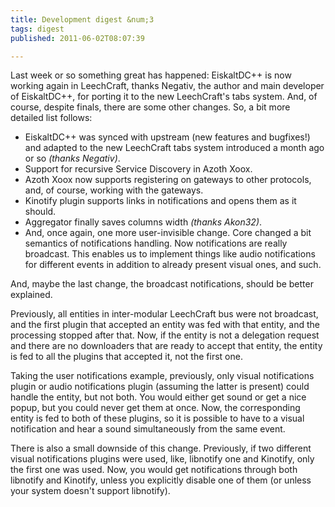 ```yaml
---
title: Development digest &num;3
tags: digest
published: 2011-06-02T08:07:39

---
```


Last week or so something great has happened: EiskaltDC++ is now working
again in LeechCraft, thanks Negativ, the author and main developer of
EiskaltDC++, for porting it to the new LeechCraft's tabs system. And, of
course, despite finals, there are some other changes. So, a bit more
detailed list follows:

- EiskaltDC++ was synced with upstream (new features and bugfixes!)
  and adapted to the new LeechCraft tabs system introduced a month ago
  or so *(thanks Negativ)*.
- Support for recursive Service Discovery in Azoth Xoox.
- Azoth Xoox now supports registering on gateways to other protocols,
  and, of course, working with the gateways.
- Kinotify plugin supports links in notifications and opens them as
  it should.
- Aggregator finally saves columns width *(thanks Akon32)*.
- And, once again, one more user-invisible change. Core changed a bit
  semantics of notifications handling. Now notifications are
  really broadcast. This enables us to implement things like audio
  notifications for different events in addition to already present
  visual ones, and such.

And, maybe the last change, the broadcast notifications, should be
better explained.

Previously, all entities in inter-modular LeechCraft bus were not
broadcast, and the first plugin that accepted an entity was fed with
that entity, and the processing stopped after that. Now, if the entity
is not a delegation request and there are no downloaders that are ready
to accept that entity, the entity is fed to all the plugins that
accepted it, not the first one.

Taking the user notifications example, previously, only visual
notifications plugin or audio notifications plugin (assuming the latter
is present) could handle the entity, but not both. You would either get
sound or get a nice popup, but you could never get them at once. Now,
the corresponding entity is fed to both of these plugins, so it is
possible to have to a visual notification and hear a sound
simultaneously from the same event.

There is also a small downside of this change. Previously, if two
different visual notifications plugins were used, like, libnotify one
and Kinotify, only the first one was used. Now, you would get
notifications through both libnotify and Kinotify, unless you explicitly
disable one of them (or unless your system doesn't support libnotify).
